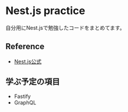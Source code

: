 # Nest.js practice

自分用にNest.jsで勉強したコードをまとめてます。

## Reference

- [Nest.js公式](https://docs.nestjs.com/)

## 学ぶ予定の項目

- Fastify
- GraphQL

